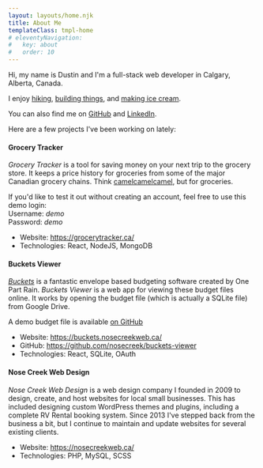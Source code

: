 ```yaml
---
layout: layouts/home.njk
title: About Me
templateClass: tmpl-home
# eleventyNavigation:
#   key: about
#   order: 10
---
```


Hi, my name is Dustin and I'm a full-stack web developer in Calgary, Alberta, Canada.

I enjoy [hiking](/hikes), [building things](/teardrop), and [making ice cream](/icecream).

You can also find me on [GitHub](https://github.com/nosecreek) and [LinkedIn](https://www.linkedin.com/in/dustin-lammiman/).

Here are a few projects I've been working on lately:

#### Grocery Tracker

_Grocery Tracker_ is a tool for saving money on your next trip to the grocery store. It keeps a price history for groceries from some of the major Canadian grocery chains. Think [camelcamelcamel](https://camelcamelcamel.com/), but for groceries.

If you'd like to test it out without creating an account, feel free to use this demo login:  
Username: _demo_  
Password: _demo_

- Website: https://grocerytracker.ca/
- Technologies: React, NodeJS, MongoDB

#### Buckets Viewer

[_Buckets_](https://www.budgetwithbuckets.com/) is a fantastic envelope based budgeting software created by One Part Rain. _Buckets Viewer_ is a web app for viewing these budget files online. It works by opening the budget file (which is actually a SQLite file) from Google Drive.

A demo budget file is available [on GitHub](https://github.com/nosecreek/buckets-viewer/blob/b5900b688e19f8726f90c71fce17340b846fa7d8/Sample.buckets)

- Website: https://buckets.nosecreekweb.ca/
- GitHub: https://github.com/nosecreek/buckets-viewer
- Technologies: React, SQLite, OAuth

#### Nose Creek Web Design

_Nose Creek Web Design_ is a web design company I founded in 2009 to design, create, and host websites for local small businesses. This has included designing custom WordPress themes and plugins, including a complete RV Rental booking system. Since 2013 I've stepped back from the business a bit, but I continue to maintain and update websites for several existing clients.

- Website: https://nosecreekweb.ca/
- Technologies: PHP, MySQL, SCSS
